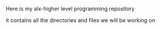 Here is my alx-higher level programming repository

it contains all the directories and files we will be working on
